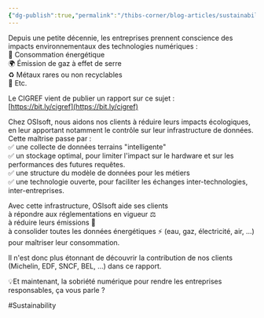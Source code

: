 ```yaml
---
{"dg-publish":true,"permalink":"/thibs-corner/blog-articles/sustainability/la-sobriete-numerique-ca-vous-parle/"}
---
```



Depuis une petite décennie, les entreprises prennent conscience des impacts environnementaux des technologies numériques :  
🔌 Consommation énergétique  
🌍 Émission de gaz à effet de serre  
♻️ Métaux rares ou non recyclables  
💬 Etc.  
  
Le CIGREF vient de publier un rapport sur ce sujet :  
[https://bit.ly/cigref](https://bit.ly/cigref)  
  
Chez OSIsoft, nous aidons nos clients à réduire leurs impacts écologiques, en leur apportant notamment le contrôle sur leur infrastructure de données. Cette maîtrise passe par :  
✅ une collecte de données terrains "intelligente"  
✅ un stockage optimal, pour limiter l'impact sur le hardware et sur les performances des futures requêtes.  
✅ une structure du modèle de données pour les métiers  
✅ une technologie ouverte, pour faciliter les échanges inter-technologies, inter-entreprises.  
  
Avec cette infrastructure, OSIsoft aide ses clients  
à répondre aux réglementations en vigueur ⚖️  
à réduire leurs émissions 💨  
à consolider toutes les données énergétiques ⚡ (eau, gaz, électricité, air, ...) pour maîtriser leur consommation.  
  
Il n'est donc plus étonnant de découvrir la contribution de nos clients (Michelin, EDF, SNCF, BEL, ...) dans ce rapport.  
  
💡Et maintenant, la sobriété numérique pour rendre les entreprises responsables, ça vous parle ?

#Sustainability 